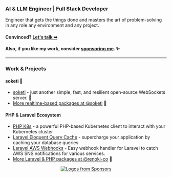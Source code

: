 ### AI & LLM Engineer | Full Stack Developer

Engineer that gets the things done and masters the art of problem-solving in any role any environment and any project.

#### Convinced? **[Let's talk ➡](https://cal.renoki.org/alexr-laravel-php-ai-cloudflare)**

#### **Also, if you like my work, consider [sponsoring me](https://github.com/sponsors/rennokki). ✨**

<hr>

### Work & Projects

#### soketi 📡

- [soketi](https://github.com/soketi/soketi) - just another simple, fast, and resilient open-source WebSockets server. 📣
- [More realtime-based packages at @soketi](https://github.com/soketi) 📡

#### PHP & Laravel Ecosystem

- [PHP K8s](https://github.com/renoki-co/php-k8s) - a powerful PHP-based Kubernetes client to interact with your Kubernetes cluster
- [Laravel Eloquent Query Cache](https://github.com/renoki-co/laravel-eloquent-query-cache) - supercharge your application by caching your database queries
- [Laravel AWS Webhooks](https://github.com/renoki-co/laravel-aws-webhooks) - Easy webhook handler for Laravel to catch AWS SNS notifications for various services.
- [More Laravel & PHP packages at @renoki-co](https://github.com/renoki-co) 🚀

<p align="center">
  <a href="https://github.com/sponsors/rennokki">
    <img src='https://cdn.jsdelivr.net/gh/rennokki/sponsorkit-assets@main/assets/sponsors.svg' alt="Logos from Sponsors" />
  </a>
</p>
